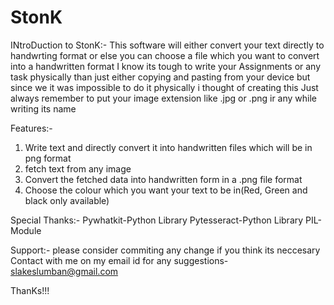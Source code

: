 # StonK
INtroDuction to StonK:-
This software will either convert your text directly to handwrting format or else you can choose a file which you want to convert into a handwritten format
I know its tough to write your Assignments or any task physically than just either copying and pasting from your device but since we it was impossible to do it physically i thought of creating this
Just always remember to put your image extension like .jpg or .png ir any while writing its name

Features:-
1. Write text and directly convert it into handwritten files which will be in png format
2. fetch text from any image 
3. Convert the fetched data into handwritten form in a .png file format
4. Choose the colour which you want your text to be in(Red, Green and black only available)

Special Thanks:-
Pywhatkit-Python Library
Pytesseract-Python Library
PIL- Module


Support:-
please consider commiting any change if you think its neccesary
Contact with me on my email id for any suggestions- slakeslumban@gmail.com

ThanKs!!!
